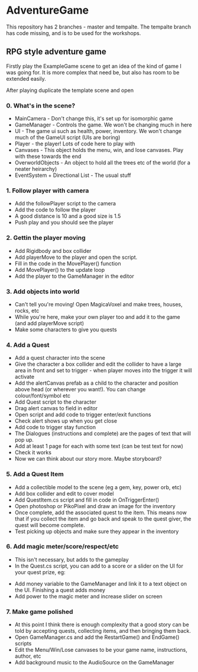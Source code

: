 # AdventureGame

This repository has 2 branches - master and tempalte. The tempalte branch has code missing, and is to be used for the workshops.

## RPG style adventure game

Firstly play the ExampleGame scene to get an idea of the kind of game I was going for. It is more complex that need be, but also has room to be extended easily.

After playing duplicate the template scene and open

### 0. What's in the scene?
- MainCamera - Don't change this, it's set up for isomorphic game
- GameManager - Controls the game. We won't be changing much in here
- UI - The game ui such as health, power, inventory. We won't change much of the GameUI script (UIs are boring)
- Player - the player! Lots of code here to play with
- Canvases - This object holds the menu, win, and lose canvases. Play with these towards the end
- OverworldObjects - An object to hold all the trees etc of the world (for a neater heirarchy)
- EventSystem + Directional List - The usual stuff

### 1. Follow player with camera
- Add the followPlayer script to the camera
- Add the code to follow the player
- A good distance is 10 and a good size is 1.5
- Push play and you should see the player

### 2. Gettin the player moving
- Add Rigidbody and box collider
- Add playerMove to the player and open the script.
- Fill in the code in the MovePlayer() function
- Add MovePlayer() to the update loop
- Add the player to the GameManager in the editor

### 3. Add objects into world
- Can't tell you're moving! Open MagicaVoxel and make trees, houses, rocks, etc
- While you're here, make your own player too and add it to the game (and add playerMove script)
- Make some characters to give you quests

### 4. Add a Quest
- Add a quest character into the scene
- Give the character a box collider and edit the collider to have a large area in front and set to trigger - when player moves into the trigger it will activate
- Add the alertCanvas prefab as a child to the character and position above head (or wherever you want!). You can change colour/font/symbol etc
- Add Quest script to the character
- Drag alert canvas to field in editor
- Open script and add code to trigger enter/exit functions
- Check alert shows up when you get close
- Add code to trigger stay function 
- The Dialogues (instructions and complete) are the pages of text that will pop up.
- Add at least 1 page for each with some text (can be test text for now)
- Check it works
- Now we can think about our story more. Maybe storyboard?

### 5. Add a Quest Item
- Add a collectible model to the scene (eg a gem, key, power orb, etc)
- Add box collider and edit to cover model
- Add QuestItem.cs script and fill in code in OnTriggerEnter()
- Open photoshop or PikoPixel and draw an image for the inventory
- Once complete, add the associated quest to the item. This means now that if you collect the item and go back and speak to the quest giver, the quest will become complete.
- Test picking up objects and make sure they appear in the inventory

### 6. Add magic meter/score/respect/etc
- This isn't necessary, but adds to the gameplay
- In the Quest.cs script, you can add to a score or a slider on the UI for your quest prize, eg: 
* Add money variable to the GameManager and link it to a text object on the UI. Finishing a quest adds money
* Add power to the magic meter and increase slider on screen

### 7. Make game polished
- At this point I think there is enough complexity that a good story can be told by accepting quests, collecting items, and then bringing them back.
- Open GameManager.cs and add the RestartGame() and EndGame() scripts
- Edit the Menu/Win/Lose canvases to be your game name, instructions, author, etc
- Add background music to the AudioSource on the GameManager
